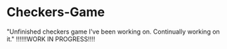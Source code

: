 # Checkers-Game
"Unfinished checkers game I've been working on. Continually working on it."
!!!!!!WORK IN PROGRESS!!!!
